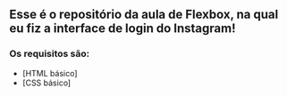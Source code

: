 
## Esse é o repositório da aula de Flexbox, na qual eu fiz a interface de login do Instagram! 

### Os requisitos são:

* [HTML básico]
* [CSS básico]
